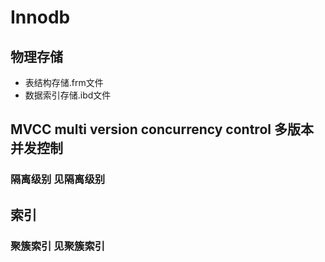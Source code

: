 # Innodb

## 物理存储

- 表结构存储.frm文件
- 数据索引存储.ibd文件

## MVCC multi version concurrency control 多版本并发控制



### 隔离级别 见隔离级别

## 索引

### 聚簇索引 见聚簇索引

